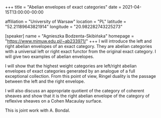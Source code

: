+++
title = "Abelian envelopes of exact categories"
date = 2021-04-15T13:00:00-00:00

affiliation = "University of Warsaw"
location = "PL"
latitude = "52.21189643821914"
longitude = "20.982282743225273"

[speaker]
  name = "Agnieszka Bodzenta-Skibińska"
  homepage = "https://www.mimuw.edu.pl/~ab233971/"
+++
I will introduce the left and right abelian envelopes of an exact category. They are abelian categories with a universal left or right exact functor from the original exact category. I will give two examples of abelian envelopes.

I will show that the highest weight categories are left/right abelian envelopes of exact categories generated by an analogue of a full exceptional collection. From this point of view, Ringel duality is the passage between the left and the right envelope.

I will also discuss an appropriate quotient of the category of coherent sheaves and show that it is the right abelian envelope of the category of reflexive sheaves on a Cohen Macaulay surface.

This is joint work with A. Bondal.
